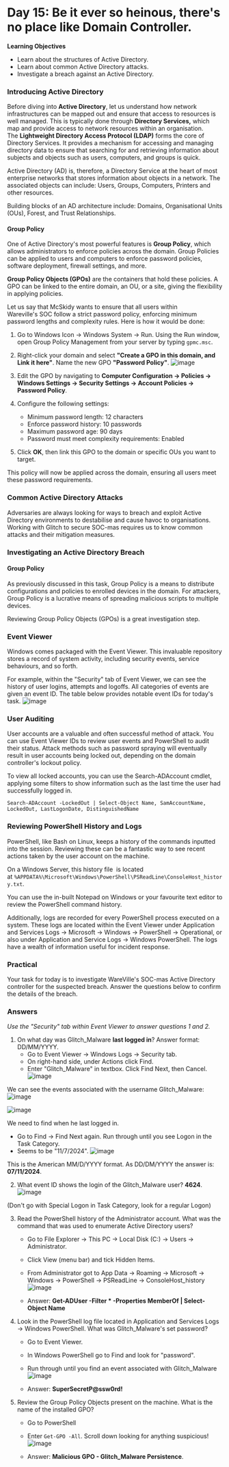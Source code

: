 # Day 15: Be it ever so heinous, there's no place like Domain Controller.

**Learning Objectives**
- Learn about the structures of Active Directory.
- Learn about common Active Directory attacks.
- Investigate a breach against an Active Directory.

### Introducing Active Directory
Before diving into **Active Directory**, let us understand how network infrastructures can be mapped out and ensure that access to resources is well managed. This is typically done through **Directory Services,** which map and provide access to network resources within an organisation. The **Lightweight Directory Access Protocol (LDAP)** forms the core of Directory Services. It provides a mechanism for accessing and managing directory data to ensure that searching for and retrieving information about subjects and objects such as users, computers, and groups is quick.

Active Directory (AD) is, therefore, a Directory Service at the heart of most enterprise networks that stores information about objects in a network. The associated objects can include: Users, Groups, Computers, Printers and other resources.

Building blocks of an AD architecture include: Domains, Organisational Units (OUs), Forest, and Trust Relationships.

#### Group Policy
One of Active Directory's most powerful features is **Group Policy**, which allows administrators to enforce policies across the domain. Group Policies can be applied to users and computers to enforce password policies, software deployment, firewall settings, and more.

**Group Policy Objects (GPOs)** are the containers that hold these policies. A GPO can be linked to the entire domain, an OU, or a site, giving the flexibility in applying policies.

Let us say that McSkidy wants to ensure that all users within Wareville's SOC follow a strict password policy, enforcing minimum password lengths and complexity rules. Here is how it would be done:

1. Go to Windows Icon -> Windows System -> Run. Using the Run window, open Group Policy Management from your server by typing `gpmc.msc`.
2. Right-click your domain and select **"Create a GPO in this domain, and Link it here"**. Name the new GPO **"Password Policy"**.
![image](https://github.com/user-attachments/assets/a88da900-7d80-41f5-a679-b6be5a357987)

3. Edit the GPO by navigating to **Computer Configuration -> Policies -> Windows Settings -> Security Settings -> Account Policies -> Password Policy**.
4. Configure the following settings:
    - Minimum password length: 12 characters
    - Enforce password history: 10 passwords
    - Maximum password age: 90 days
    - Password must meet complexity requirements: Enabled
5. Click **OK**, then link this GPO to the domain or specific OUs you want to target.

This policy will now be applied across the domain, ensuring all users meet these password requirements.

### Common Active Directory Attacks
Adversaries are always looking for ways to breach and exploit Active Directory environments to destabilise and cause havoc to organisations. Working with Glitch to secure SOC-mas requires us to know common attacks and their mitigation measures.

### Investigating an Active Directory Breach
#### Group Policy

As previously discussed in this task, Group Policy is a means to distribute configurations and policies to enrolled devices in the domain. For attackers, Group Policy is a lucrative means of spreading malicious scripts to multiple devices.

Reviewing Group Policy Objects (GPOs) is a great investigation step.

### Event Viewer
Windows comes packaged with the Event Viewer. This invaluable repository stores a record of system activity, including security events, service behaviours, and so forth.

For example, within the "Security" tab of Event Viewer, we can see the history of user logins, attempts and logoffs. All categories of events are given an event ID. The table below provides notable event IDs for today's task.
![image](https://github.com/user-attachments/assets/fd586111-ae08-4d80-996b-605d2fca9b2d)

### User Auditing
User accounts are a valuable and often successful method of attack. You can use Event Viewer IDs to review user events and PowerShell to audit their status. Attack methods such as password spraying will eventually result in user accounts being locked out, depending on the domain controller's lockout policy.

To view all locked accounts, you can use the Search-ADAccount cmdlet, applying some filters to show information such as the last time the user had successfully logged in.

`Search-ADAccount -LockedOut | Select-Object Name, SamAccountName, LockedOut, LastLogonDate, DistinguishedName`

### Reviewing PowerShell History and Logs
PowerShell, like Bash on Linux, keeps a history of the commands inputted into the session. Reviewing these can be a fantastic way to see recent actions taken by the user account on the machine.

On a Windows Server, this history file  is located at `%APPDATA%\Microsoft\Windows\PowerShell\PSReadLine\ConsoleHost_history.txt`.

You can use the in-built Notepad on Windows or your favourite text editor to review the PowerShell command history.

Additionally, logs are recorded for every PowerShell process executed on a system. These logs are located within the Event Viewer under Application and Services Logs -> Microsoft -> Windows -> PowerShell -> Operational, or also under Application and Service Logs -> Windows PowerShell. The logs have a wealth of information useful for incident response.

### Practical
Your task for today is to investigate WareVille's SOC-mas Active Directory controller for the suspected breach. Answer the questions below to confirm the details of the breach.

### Answers
*Use the "Security" tab within Event Viewer to answer questions 1 and 2.*
1. On what day was Glitch_Malware **last logged in**? Answer format: DD/MM/YYYY.
	- Go to Event Viewer -> Windows Logs -> Security tab.
	- On right-hand side, under Actions click Find.
	- Enter "Glitch_Malware" in textbox. Click Find Next, then Cancel.
![image](https://github.com/user-attachments/assets/4c314403-ef1b-4109-a3d9-222873441e3d)

We can see the events associated with the username Glitch_Malware:
![image](https://github.com/user-attachments/assets/56813f7e-7b6a-4c57-b87a-d43c8ccebdf9)

![image](https://github.com/user-attachments/assets/34a8ca94-ab62-42a3-a89c-9fec6385a499)

We need to find when he last logged in.
- Go to Find -> Find Next again. Run through until you see Logon in the Task Category.
- Seems to be "11/7/2024".
![image](https://github.com/user-attachments/assets/8296566d-6a0d-4a40-94ee-f3704b6942da)

This is the American MM/D/YYYY format. As DD/DM/YYYY the answer is:  **07/11/2024**.

2. What event ID shows the login of the Glitch_Malware user? **4624**.
![image](https://github.com/user-attachments/assets/0cd01184-97a2-46f6-aec7-15c6a5d0a532)

(Don't go with Special Logon in Task Category, look for a regular Logon)

3. Read the PowerShell history of the Administrator account. What was the command that was used to enumerate Active Directory users?
	- Go to File Explorer -> This PC -> Local Disk (C:) -> Users -> Administrator.
	- Click View (menu bar) and tick Hidden Items.
	- From Administrator got to App Data -> Roaming -> Microsoft -> Windows -> PowerShell -> PSReadLine -> ConsoleHost_history
![image](https://github.com/user-attachments/assets/0642f11b-6947-4ae7-94fd-1b9d2bf832de)

	- Answer: **Get-ADUser -Filter * -Properties MemberOf | Select-Object Name**

4. Look in the PowerShell log file located in Application and Services Logs -> Windows PowerShell. What was Glitch_Malware's set password?
	- Go to Event Viewer.
	- In Windows PowerShell go to Find and look for "password".
	- Run through until you find an event associated with Glitch_Malware
![image](https://github.com/user-attachments/assets/0e0fad99-744b-496b-91e0-5e4905b8dbc6)

	- Answer: **SuperSecretP@ssw0rd!**

5. Review the Group Policy Objects present on the machine. What is the name of the installed GPO?
	- Go to PowerShell
	- Enter `Get-GPO -All`. Scroll down looking for anything suspicious!
![image](https://github.com/user-attachments/assets/2808bafb-73cb-4ae9-8e4c-7decaf489208)

	- Answer: **Malicious GPO - Glitch_Malware Persistence**.
